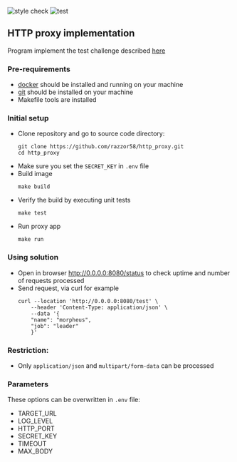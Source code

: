 ![style check](https://github.com/razzor58/http_proxy/actions/workflows/style_check.yaml/badge.svg) ![test](https://github.com/razzor58/http_proxy/actions/workflows/coverage_check.yaml/badge.svg)

## HTTP proxy implementation
Program implement the test challenge described [here](https://github.com/castlabs/python_programming_task)

### Pre-requirements
 - [docker](https://www.docker.com/products/docker-desktop/) should be installed and running on your machine
 - [git](https://git-scm.com/book/en/v2/Getting-Started-Installing-Git) should be installed on your machine
 - Makefile tools are installed

### Initial setup
 - Clone repository and go to source code directory:
    ```
    git clone https://github.com/razzor58/http_proxy.git
    cd http_proxy
    ```
 - Make sure you set the `SECRET_KEY` in `.env` file
 - Build image
    ```
    make build
    ```
 - Verify the build by executing unit tests
    ```
    make test
    ```
 - Run proxy app
    ```
    make run
    ```

### Using solution

- Open in browser http://0.0.0.0:8080/status to check uptime and number of requests processed
- Send request, via curl for example
    ```
    curl --location 'http://0.0.0.0:8080/test' \
        --header 'Content-Type: application/json' \
        --data '{
        "name": "morpheus",
        "job": "leader"
        }'
    ```

### Restriction:
 - Only `application/json` and `multipart/form-data` can be processed

### Parameters
These options can be overwritten in `.env` file:

- TARGET_URL 
- LOG_LEVEL
- HTTP_PORT
- SECRET_KEY
- TIMEOUT
- MAX_BODY


